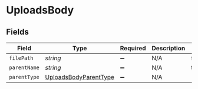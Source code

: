 # UploadsBody


## Fields

| Field                                                                 | Type                                                                  | Required                                                              | Description                                                           | Example                                                               |
| --------------------------------------------------------------------- | --------------------------------------------------------------------- | --------------------------------------------------------------------- | --------------------------------------------------------------------- | --------------------------------------------------------------------- |
| `filePath`                                                            | *string*                                                              | :heavy_minus_sign:                                                    | N/A                                                                   | folder/file.txt                                                       |
| `parentName`                                                          | *string*                                                              | :heavy_minus_sign:                                                    | N/A                                                                   | test-1                                                                |
| `parentType`                                                          | [UploadsBodyParentType](../../models/shared/uploadsbodyparenttype.md) | :heavy_minus_sign:                                                    | N/A                                                                   |                                                                       |